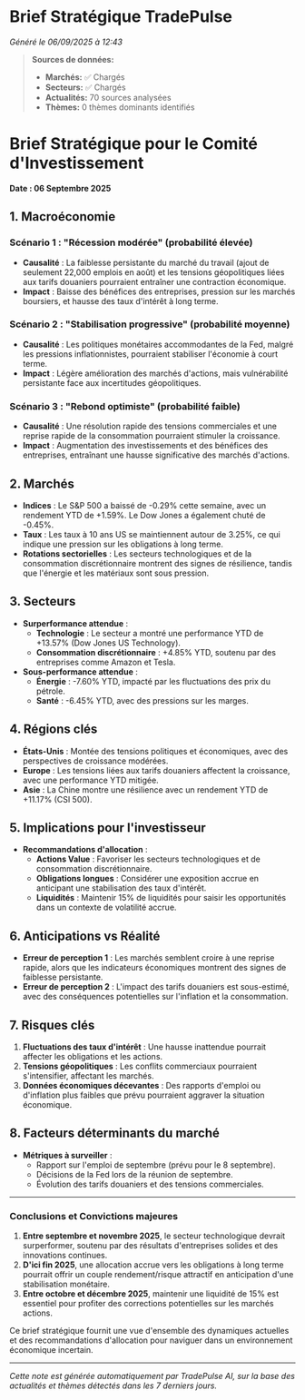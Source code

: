 # Brief Stratégique TradePulse

*Généré le 06/09/2025 à 12:43*

> **Sources de données:**
> - **Marchés:** ✅ Chargés
> - **Secteurs:** ✅ Chargés
> - **Actualités:** 70 sources analysées
> - **Thèmes:** 0 thèmes dominants identifiés

# Brief Stratégique pour le Comité d'Investissement

**Date : 06 Septembre 2025**

## 1. Macroéconomie

### Scénario 1 : "Récession modérée" (probabilité élevée)
- **Causalité** : La faiblesse persistante du marché du travail (ajout de seulement 22,000 emplois en août) et les tensions géopolitiques liées aux tarifs douaniers pourraient entraîner une contraction économique.
- **Impact** : Baisse des bénéfices des entreprises, pression sur les marchés boursiers, et hausse des taux d'intérêt à long terme.

### Scénario 2 : "Stabilisation progressive" (probabilité moyenne)
- **Causalité** : Les politiques monétaires accommodantes de la Fed, malgré les pressions inflationnistes, pourraient stabiliser l'économie à court terme.
- **Impact** : Légère amélioration des marchés d'actions, mais vulnérabilité persistante face aux incertitudes géopolitiques.

### Scénario 3 : "Rebond optimiste" (probabilité faible)
- **Causalité** : Une résolution rapide des tensions commerciales et une reprise rapide de la consommation pourraient stimuler la croissance.
- **Impact** : Augmentation des investissements et des bénéfices des entreprises, entraînant une hausse significative des marchés d'actions.

## 2. Marchés
- **Indices** : Le S&P 500 a baissé de -0.29% cette semaine, avec un rendement YTD de +1.59%. Le Dow Jones a également chuté de -0.45%.
- **Taux** : Les taux à 10 ans US se maintiennent autour de 3.25%, ce qui indique une pression sur les obligations à long terme.
- **Rotations sectorielles** : Les secteurs technologiques et de la consommation discrétionnaire montrent des signes de résilience, tandis que l'énergie et les matériaux sont sous pression.

## 3. Secteurs
- **Surperformance attendue** : 
  - **Technologie** : Le secteur a montré une performance YTD de +13.57% (Dow Jones US Technology).
  - **Consommation discrétionnaire** : +4.85% YTD, soutenu par des entreprises comme Amazon et Tesla.
- **Sous-performance attendue** : 
  - **Énergie** : -7.60% YTD, impacté par les fluctuations des prix du pétrole.
  - **Santé** : -6.45% YTD, avec des pressions sur les marges.

## 4. Régions clés
- **États-Unis** : Montée des tensions politiques et économiques, avec des perspectives de croissance modérées.
- **Europe** : Les tensions liées aux tarifs douaniers affectent la croissance, avec une performance YTD mitigée.
- **Asie** : La Chine montre une résilience avec un rendement YTD de +11.17% (CSI 500).

## 5. Implications pour l'investisseur
- **Recommandations d'allocation** :
  - **Actions Value** : Favoriser les secteurs technologiques et de consommation discrétionnaire.
  - **Obligations longues** : Considérer une exposition accrue en anticipant une stabilisation des taux d'intérêt.
  - **Liquidités** : Maintenir 15% de liquidités pour saisir les opportunités dans un contexte de volatilité accrue.

## 6. Anticipations vs Réalité
- **Erreur de perception 1** : Les marchés semblent croire à une reprise rapide, alors que les indicateurs économiques montrent des signes de faiblesse persistante.
- **Erreur de perception 2** : L'impact des tarifs douaniers est sous-estimé, avec des conséquences potentielles sur l'inflation et la consommation.

## 7. Risques clés
1. **Fluctuations des taux d'intérêt** : Une hausse inattendue pourrait affecter les obligations et les actions.
2. **Tensions géopolitiques** : Les conflits commerciaux pourraient s'intensifier, affectant les marchés.
3. **Données économiques décevantes** : Des rapports d'emploi ou d'inflation plus faibles que prévu pourraient aggraver la situation économique.

## 8. Facteurs déterminants du marché
- **Métriques à surveiller** : 
  - Rapport sur l'emploi de septembre (prévu pour le 8 septembre).
  - Décisions de la Fed lors de la réunion de septembre.
  - Évolution des tarifs douaniers et des tensions commerciales.

---

### Conclusions et Convictions majeures
1. **Entre septembre et novembre 2025**, le secteur technologique devrait surperformer, soutenu par des résultats d'entreprises solides et des innovations continues.
2. **D'ici fin 2025**, une allocation accrue vers les obligations à long terme pourrait offrir un couple rendement/risque attractif en anticipation d'une stabilisation monétaire.
3. **Entre octobre et décembre 2025**, maintenir une liquidité de 15% est essentiel pour profiter des corrections potentielles sur les marchés actions.

Ce brief stratégique fournit une vue d'ensemble des dynamiques actuelles et des recommandations d'allocation pour naviguer dans un environnement économique incertain.

---

*Cette note est générée automatiquement par TradePulse AI, sur la base des actualités et thèmes détectés dans les 7 derniers jours.*
